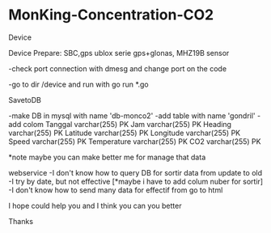 # MonKing-Concentration-CO2

Device

Device Prepare:
  SBC,gps ublox serie gps+glonas, MHZ19B sensor
  
-check port connection with dmesg and change port on the code

-go to dir /device and run with go run *.go



SavetoDB

-make DB in mysql with name 'db-monco2'
-add table with name 'gondril'
-add colom 
Tanggal	varchar(255) PK
Jam	varchar(255) PK
Heading	varchar(255) PK
Latitude	varchar(255) PK
Longitude	varchar(255) PK
Speed	varchar(255) PK
Temperature	varchar(255) PK
CO2	varchar(255) PK

*note
maybe you can make better me for manage that data


webservice
-I don't know how to query DB for sortir data from update to old
-I try by date, but not effective [*maybe i have to add colum nuber for sortir]
-I don't know how to send many data for effectif from go to html


I hope could help you
and
I think you can you better

Thanks
